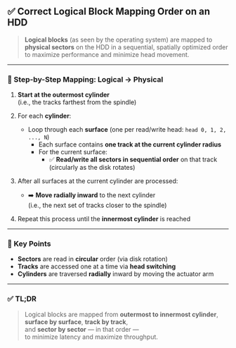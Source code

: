 ## ✅ Correct Logical Block Mapping Order on an HDD

> **Logical blocks** (as seen by the operating system) are mapped to **physical sectors** on the HDD in a sequential, spatially optimized order to maximize performance and minimize head movement.

---

### 🔁 Step-by-Step Mapping: Logical → Physical

1. **Start at the outermost cylinder**  
   (i.e., the tracks farthest from the spindle)

2. For each **cylinder**:
   - Loop through each **surface** (one per read/write head: `head 0, 1, 2, ..., N`)
     - Each surface contains **one track at the current cylinder radius**
     - For the current surface:
       - ✅ **Read/write all sectors in sequential order** on that track (circularly as the disk rotates)

3. After all surfaces at the current cylinder are processed:
   - ➡️ **Move radially inward** to the next cylinder  
     (i.e., the next set of tracks closer to the spindle)

4. Repeat this process until the **innermost cylinder** is reached

---

### 📌 Key Points

- **Sectors** are read in **circular** order (via disk rotation)
- **Tracks** are accessed one at a time via **head switching**
- **Cylinders** are traversed **radially** inward by moving the actuator arm

---

### ✅ TL;DR

> Logical blocks are mapped from **outermost to innermost cylinder**,  
> **surface by surface**, **track by track**,  
> and **sector by sector** — in that order —  
> to minimize latency and maximize throughput.
